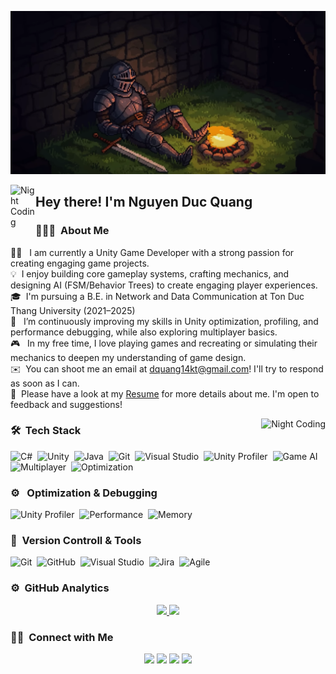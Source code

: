 ![Banner](https://github.com/dquang14/dquang14/blob/main/Screenshot%202025-03-13%20010817.png)

<img alt="Night Coding" src="./assets/Hand%20Wave.gif" width='40' align="left"/><h2 align="left">Hey there! I'm Nguyen Duc Quang</h2>

<!-- ## 👋 &nbsp;Hey there! I'm Aditya Kanoi -->

### 👨🏻‍💻 &nbsp;About Me

👨‍💻 &nbsp; I am currently a Unity Game Developer with a strong passion for creating engaging game projects.\
💡 &nbsp;I enjoy building core gameplay systems, crafting mechanics, and designing AI (FSM/Behavior Trees) to create engaging player experiences.\
🎓 &nbsp;I'm pursuing a B.E. in Network and Data Communication at Ton Duc Thang University (2021–2025)\
🌱 &nbsp; I’m continuously improving my skills in Unity optimization, profiling, and performance debugging, while also exploring multiplayer basics.\
🎮 &nbsp; In my free time, I love playing games and recreating or simulating their mechanics to deepen my understanding of game design.\
✉️ &nbsp;You can shoot me an email at dquang14kt@gmail.com! I'll try to respond as soon as I can.\
📄 &nbsp;Please have a look at my [Resume](https://drive.google.com/file/d/1DTSPiGriozWDMgz2hxVmQ5eyJhUslAFn/view?usp=sharing) for more details about me. I'm open to feedback and suggestions!


<img alt="Night Coding" src="https://media.giphy.com/media/v1.Y2lkPTc5MGI3NjExcDVsdjcydWg3ZWFpcnRzMHcxaHpuanBwcHF5bnA1bHh0MmtvYnh1byZlcD12MV9naWZzX3NlYXJjaCZjdD1n/CrFLL3CnRpw5ddlBMm/giphy.gif" align="right"/>

### 🛠 &nbsp;Tech Stack

![C#](https://img.shields.io/badge/c%23-%23239120.svg?style=for-the-badge&logo=c-sharp&logoColor=white)&nbsp;
![Unity](https://img.shields.io/badge/unity-%23000000.svg?style=for-the-badge&logo=unity&logoColor=white)&nbsp;
![Java](https://img.shields.io/badge/java-%23ED8B00.svg?style=for-the-badge&logo=java&logoColor=white)&nbsp;
![Git](https://img.shields.io/badge/git-%23F05033.svg?style=for-the-badge&logo=git&logoColor=white)&nbsp;
![Visual Studio](https://img.shields.io/badge/visual%20studio-5C2D91.svg?style=for-the-badge&logo=visual-studio&logoColor=white)&nbsp;
![Unity Profiler](https://img.shields.io/badge/unity%20profiler-%23000000.svg?style=for-the-badge&logo=unity&logoColor=white)&nbsp;
![Game AI](https://img.shields.io/badge/AI%20(FSM%2FBT)-%2300BFFF.svg?style=for-the-badge&logo=openai&logoColor=white)&nbsp;
![Multiplayer](https://img.shields.io/badge/multiplayer%20basics-%234285F4.svg?style=for-the-badge&logo=webauthn&logoColor=white)&nbsp;
![Optimization](https://img.shields.io/badge/optimization-%23FF9900.svg?style=for-the-badge&logo=opsgenie&logoColor=white)&nbsp;


### ⚙️ &nbsp; Optimization & Debugging

![Unity Profiler](https://img.shields.io/badge/unity%20profiler-%23000000.svg?style=for-the-badge&logo=unity&logoColor=white)&nbsp;
![Performance](https://img.shields.io/badge/performance%20debugging-%23FF9900.svg?style=for-the-badge&logo=opsgenie&logoColor=white)&nbsp;
![Memory](https://img.shields.io/badge/memory%20management-%2300BFFF.svg?style=for-the-badge&logo=databricks&logoColor=white)&nbsp;



### 🧰 &nbsp;Version Controll & Tools 

![Git](https://img.shields.io/badge/git-%23F05033.svg?style=for-the-badge&logo=git&logoColor=white)&nbsp;
![GitHub](https://img.shields.io/badge/github-%23121011.svg?style=for-the-badge&logo=github&logoColor=white)&nbsp;
![Visual Studio](https://img.shields.io/badge/visual%20studio-5C2D91.svg?style=for-the-badge&logo=visual-studio&logoColor=white)&nbsp;
![Jira](https://img.shields.io/badge/jira-%230A0FFF.svg?style=for-the-badge&logo=jira&logoColor=white)&nbsp;
![Agile](https://img.shields.io/badge/agile-%23007396.svg?style=for-the-badge&logo=scrumalliance&logoColor=white)&nbsp;

### ⚙️ &nbsp;GitHub Analytics

<p align="center">
  <a href="https://github.com/dquang14">
    <img height="180em" src="https://github-readme-stats-eight-theta.vercel.app/api?username=dquang14&show_icons=true&theme=algolia&include_all_commits=true&count_private=true"/>
  </a>
  <a href="https://github.com/dquang14">
    <img height="180em" src="https://github-readme-stats-eight-theta.vercel.app/api/top-langs/?username=dquang14&layout=compact&langs_count=8&theme=algolia"/>
  </a>
</p>

### 🤝🏻 &nbsp;Connect with Me

<p align="center">
<a href="https://www.linkedin.com/in/quang-nguyen-duc-57b848371/"><img src="https://img.shields.io/badge/Nguyen%20Duc%20Quang-0077B5?style=flat&logo=Linkedin&logoColor=white"/></a>
<a href="mailto:dquang14kt@gmail.com"><img src="https://img.shields.io/badge/-dquang14kt-D14836?style=flat&logo=Gmail&logoColor=white"/></a>
<a href="https://www.instagram.com/juquang.14/"><img src="https://img.shields.io/badge/-juquang.14-E4405F?style=flat&logo=Instagram&logoColor=white"/></a>
<a href="https://www.facebook.com/juquang.14/"><img src="https://img.shields.io/badge/-Đức Quang-1877F2?style=flat&logo=Facebook&logoColor=white"/></a>
</p>

